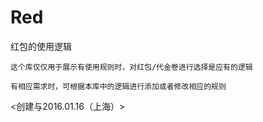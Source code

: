 # Red
红包的使用逻辑

`这个库仅仅用于展示有使用规则时，对红包/代金卷进行选择是应有的逻辑`

`有相应需求时，可根据本库中的逻辑进行添加或者修改相应的规则`

<创建与2016.01.16（上海）>
